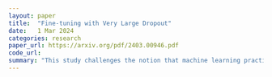 ```yaml
---
layout: paper
title:  "Fine-tuning with Very Large Dropout"
date:   1 Mar 2024
categories: research
paper_url: https://arxiv.org/pdf/2403.00946.pdf
code_url: 
summary: "This study challenges the notion that machine learning practices assume training and testing data have the same distribution. It explores the effectiveness of high dropout rates, as opposed to ensemble techniques, in developing rich data representations suitable for multiple distribution scenarios. These representations surpass those achieved by traditional in-distribution performance regularization and the implicit sparsity induced by common stochastic gradient methods. While training deep networks from scratch with high dropout rates is impractical, fine-tuning pre-trained models under these conditions is feasible and yields better out-of-distribution performance than ensembles and model averaging techniques like model soups. This finding is significant due to the growing relevance of fine-tuning with large pre-trained models, offering insights into the nature of rich representations and the linear characteristics of fine-tuning large networks with small datasets."
---
```


